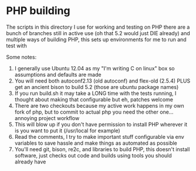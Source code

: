 PHP building
=======

The scripts in this directory I use for working and testing on PHP
there are a bunch of branches still in active use (oh that 5.2 would just DIE already)
and multiple ways of building PHP, this sets up environments for me to run and test with

Some notes:

1. I generally use Ubuntu 12.04 as my "I'm writing C on linux" box so assumptions and defaults are made
2. You will need both autoconf2.13 (old autoconf) and flex-old (2.5.4) PLUS get an ancient bison to build 5.2 (those are ubuntu package names)
3. If you run build.sh it may take a LONG time with the tests running, I thought about making that configurable but eh, patches welcome
4. There are two checkouts because my active work happens in my own fork of php, but to commit to actual php you need the other one... annoying project workflow
5. This will blow up if you don't have permission to install PHP wherever it is you want to put it (/usr/local for example)
6. Read the comments, I try to make important stuff configurable via env variables to save hassle and make things as automated as possible
7. You'll need git, bison, re2c, and libraries to build PHP, this doesn't install software, just checks out code and builds using tools you should already have